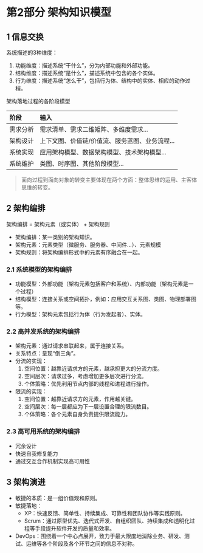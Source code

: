 # 第2部分 架构知识模型

## 1 信息交换

系统描述的3种维度：
1. 功能维度：描述系统“干什么”，分为内部功能和外部功能。
2. 结构维度：描述系统“是什么”，描述系统中包含的各个实体。
3. 行为维度：描述系统“怎么干”，包括行为体、结构中的实体、相应的动作过程。

架构落地过程的各阶段模型

| 阶段 | 输入 | 
| :-- | :-- | 
| 需求分析 | 需求清单、需求二维矩阵、多维度需求... |
| 架构设计 | 上下文图、价值链/价值流、服务蓝图、业务流程... |
| 系统实现 | 应用架构模型、数据架构模型、技术架构模型... |
| 系统维护 | 类图、时序图、其他阶段模型... | 

> 面向过程到面向对象的转变主要体现在两个方面：整体思维的运用、主客体思维的转变。

## 2 架构编排

架构编排 = 架构元素（或实体） + 架构规则

- 架构编排：某一类别的架构知识。
- 架构元素：元素类型（微服务、服务器、中间件...）、元素规模
- 架构规则：将架构编排形式中的元素有序融合在一起。

### 2.1 系统模型的架构编排

- 功能模型：外部功能（架构元素包括客户和系统）、内部功能（架构元素是一个过程）
- 结构模型：连接关系或空间拓扑，例如：应用交互关系图、类图、物理部署图等。
- 行为模型：架构元素包括行为体（行为发起者）、实体。

### 2.2 高并发系统的架构编排

- 架构元素：通过请求串联起来，属于连接关系。
- 关系特点：呈现“倒三角”。
- 分流的实现：
    1. 空间位置：越靠近请求方的元素，越承担更大的分流力度。
    2. 空间层次：请求过多，考虑增加更多层次进行分流。
    3. 个体策略：优先利用节点内部的线程和进程进行操作。
- 限流的实现：
    1. 空间位置：越靠近请求方的元素，作用越关键。
    2. 空间层次：每一层都应为下一层设置合理的限流数目。
    3. 个体策略：各个元素自身负责提供限流能力。

### 2.3 高可用系统的架构编排

- 冗余设计
- 快速自我修复能力
- 通过交互合作机制实现高可用性

## 3 架构演进

- 敏捷的本质：是一组价值观和原则。
- 敏捷落地：
    - XP：快速反馈、简单性、持续集成、可靠性和团队协作等实践原则。
    - Scrum：通过原型优先、迭代式开发、自组织团队、持续集成和透明化过程等手段提升软件开发的质量和效率。
- DevOps：围绕着一个中心点展开，致力于最大限度地消除业务、研发、测试、运维等各个阶段及各个环节之间的信息不对称。
